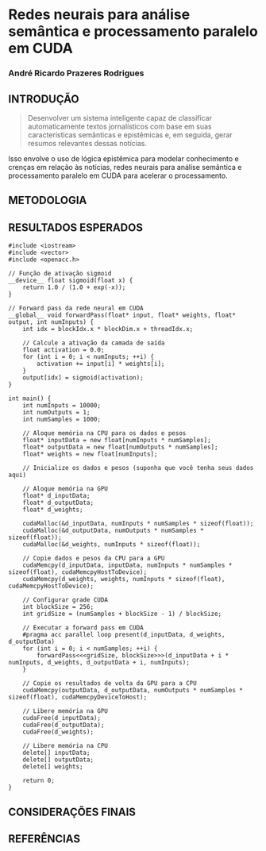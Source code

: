 # Redes neurais para análise semântica e processamento paralelo em CUDA

### André Ricardo Prazeres Rodrigues

## INTRODUÇÃO

> Desenvolver um sistema inteligente capaz de classificar automaticamente textos jornalísticos com base em suas características semânticas e epistêmicas e, em seguida, gerar resumos relevantes dessas notícias.


Isso envolve o uso de lógica epistêmica para modelar conhecimento e crenças em relação às notícias, redes neurais para análise semântica e processamento paralelo em CUDA para acelerar o processamento.


## METODOLOGIA

## RESULTADOS ESPERADOS

```
#include <iostream>
#include <vector>
#include <openacc.h>

// Função de ativação sigmoid
__device__ float sigmoid(float x) {
    return 1.0 / (1.0 + exp(-x));
}

// Forward pass da rede neural em CUDA
__global__ void forwardPass(float* input, float* weights, float* output, int numInputs) {
    int idx = blockIdx.x * blockDim.x + threadIdx.x;
    
    // Calcule a ativação da camada de saída
    float activation = 0.0;
    for (int i = 0; i < numInputs; ++i) {
        activation += input[i] * weights[i];
    }
    output[idx] = sigmoid(activation);
}

int main() {
    int numInputs = 10000;
    int numOutputs = 1;
    int numSamples = 1000;
    
    // Aloque memória na CPU para os dados e pesos
    float* inputData = new float[numInputs * numSamples];
    float* outputData = new float[numOutputs * numSamples];
    float* weights = new float[numInputs];
    
    // Inicialize os dados e pesos (suponha que você tenha seus dados aqui)
    
    // Aloque memória na GPU
    float* d_inputData;
    float* d_outputData;
    float* d_weights;
    
    cudaMalloc(&d_inputData, numInputs * numSamples * sizeof(float));
    cudaMalloc(&d_outputData, numOutputs * numSamples * sizeof(float));
    cudaMalloc(&d_weights, numInputs * sizeof(float));
    
    // Copie dados e pesos da CPU para a GPU
    cudaMemcpy(d_inputData, inputData, numInputs * numSamples * sizeof(float), cudaMemcpyHostToDevice);
    cudaMemcpy(d_weights, weights, numInputs * sizeof(float), cudaMemcpyHostToDevice);
    
    // Configurar grade CUDA
    int blockSize = 256;
    int gridSize = (numSamples + blockSize - 1) / blockSize;
    
    // Executar a forward pass em CUDA
    #pragma acc parallel loop present(d_inputData, d_weights, d_outputData)
    for (int i = 0; i < numSamples; ++i) {
        forwardPass<<<gridSize, blockSize>>>(d_inputData + i * numInputs, d_weights, d_outputData + i, numInputs);
    }
    
    // Copie os resultados de volta da GPU para a CPU
    cudaMemcpy(outputData, d_outputData, numOutputs * numSamples * sizeof(float), cudaMemcpyDeviceToHost);
    
    // Libere memória na GPU
    cudaFree(d_inputData);
    cudaFree(d_outputData);
    cudaFree(d_weights);
    
    // Libere memória na CPU
    delete[] inputData;
    delete[] outputData;
    delete[] weights;
    
    return 0;
}

```

## CONSIDERAÇÕES FINAIS

## REFERÊNCIAS